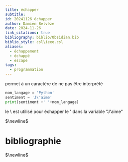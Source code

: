 ```yaml
---
title: échapper
subtitle: 
id: 20241126_échapper
author: Damien Belvèze
date: 2024-11-26
link_citations: true
bibliography: biblio/Obsidian.bib
biblio_style: csl\ieee.csl
aliases:
  - échappement
  - échappé
  - escape
tags:
  - programmation
---
```

permet à un caractère de ne pas être interprété

```python
nom_langage = 'Python'
sentiment = 'J\'aime'
print(sentiment +' '+nom_langage)
```

le \ est utilisé pour échapper le ' dans la variable "J'aime"



$\newline$
# bibliographie
$\newline$






